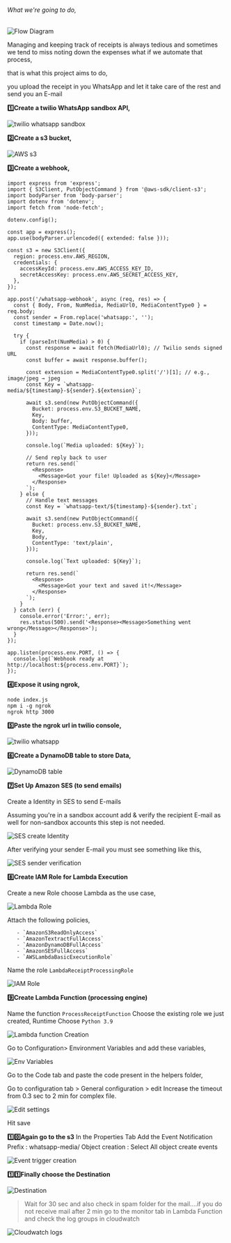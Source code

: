 ###### What we're going to do,

![Flow Diagram](https://dev-to-uploads.s3.amazonaws.com/uploads/articles/97bn2fl11691gvi66yf1.png)

Managing and keeping track of receipts is always tedious and sometimes we tend to miss noting down the expenses what if we automate that process,

that is what this project aims to do,

you upload the receipt in you WhatsApp and let it take care of the rest and send you an E-mail

**1️⃣Create a twilio WhatsApp sandbox API,**

![twilio whatsapp sandbox](https://dev-to-uploads.s3.amazonaws.com/uploads/articles/qzfh9w6jcltbmkrhux0z.png)

**2️⃣Create a s3 bucket,**

![AWS s3](https://dev-to-uploads.s3.amazonaws.com/uploads/articles/5dyc7ddp3osnizkhori8.png)

**3️⃣Create a webhook,**

```
import express from 'express';
import { S3Client, PutObjectCommand } from '@aws-sdk/client-s3';
import bodyParser from 'body-parser';
import dotenv from 'dotenv';
import fetch from 'node-fetch'; 

dotenv.config();

const app = express();
app.use(bodyParser.urlencoded({ extended: false }));

const s3 = new S3Client({
  region: process.env.AWS_REGION,
  credentials: {
    accessKeyId: process.env.AWS_ACCESS_KEY_ID,
    secretAccessKey: process.env.AWS_SECRET_ACCESS_KEY,
  },
});

app.post('/whatsapp-webhook', async (req, res) => {
  const { Body, From, NumMedia, MediaUrl0, MediaContentType0 } = req.body;
  const sender = From.replace('whatsapp:', '');
  const timestamp = Date.now();

  try {
    if (parseInt(NumMedia) > 0) {
      const response = await fetch(MediaUrl0); // Twilio sends signed URL
      const buffer = await response.buffer();

      const extension = MediaContentType0.split('/')[1]; // e.g., image/jpeg → jpeg
      const Key = `whatsapp-media/${timestamp}-${sender}.${extension}`;

      await s3.send(new PutObjectCommand({
        Bucket: process.env.S3_BUCKET_NAME,
        Key,
        Body: buffer,
        ContentType: MediaContentType0,
      }));

      console.log(`Media uploaded: ${Key}`);

      // Send reply back to user
      return res.send(`
        <Response>
          <Message>Got your file! Uploaded as ${Key}</Message>
        </Response>
      `);
    } else {
      // Handle text messages
      const Key = `whatsapp-text/${timestamp}-${sender}.txt`;

      await s3.send(new PutObjectCommand({
        Bucket: process.env.S3_BUCKET_NAME,
        Key,
        Body,
        ContentType: 'text/plain',
      }));

      console.log(`Text uploaded: ${Key}`);

      return res.send(`
        <Response>
          <Message>Got your text and saved it!</Message>
        </Response>
      `);
    }
  } catch (err) {
    console.error('Error:', err);
    res.status(500).send('<Response><Message>Something went wrong</Message></Response>');
  }
});

app.listen(process.env.PORT, () => {
  console.log(`Webhook ready at http://localhost:${process.env.PORT}`);
});

```

**4️⃣Expose it using ngrok,**
```
node index.js
npm i -g ngrok
ngrok http 3000
```
**5️⃣Paste the ngrok url in twilio console,**

![twilio whatsapp](https://dev-to-uploads.s3.amazonaws.com/uploads/articles/lf0j0273izo5dqyutfjd.png)


**6️⃣Create a DynamoDB table to store Data,**

![DynamoDB table](https://dev-to-uploads.s3.amazonaws.com/uploads/articles/3p8y1ynvr0q1bjr4fttg.png)

**7️⃣Set Up Amazon SES (to send emails)**

Create a Identity in SES to send E-mails

Assuming you're in a sandbox account add & verify the recipient E-mail as well for non-sandbox accounts this step is not needed.

![SES create Identity](https://dev-to-uploads.s3.amazonaws.com/uploads/articles/lhhp1uhc5rbku0ojpzxe.png)

After verifying your sender E-mail you must see something like this,

![SES sender verification](https://dev-to-uploads.s3.amazonaws.com/uploads/articles/ptczkpai90vr4fs5ivko.png)

**8️⃣Create IAM Role for Lambda Execution**

Create a new Role choose Lambda as the use case,

![Lambda Role](https://dev-to-uploads.s3.amazonaws.com/uploads/articles/wmsqmgm8xnww5lpkxj0c.png)

Attach the following policies,
```
   - `AmazonS3ReadOnlyAccess`
   - `AmazonTextractFullAccess`
   - `AmazonDynamoDBFullAccess`
   - `AmazonSESFullAccess`
   - `AWSLambdaBasicExecutionRole`
```
Name the role `LambdaReceiptProcessingRole`

![IAM Role](https://dev-to-uploads.s3.amazonaws.com/uploads/articles/ktry8ymmghepdmrvtlkp.png)

**9️⃣Create Lambda Function (processing engine)**

Name the function `ProcessReceiptFunction`
Choose the existing role we just created,
Runtime Choose `Python 3.9`

![Lambda function Creation](https://dev-to-uploads.s3.amazonaws.com/uploads/articles/yaxsg8k6gsiaagckmxtd.png)

Go to Configuration> Environment Variables and add these variables,

![Env Variables](https://dev-to-uploads.s3.amazonaws.com/uploads/articles/nuquisaaci36wghn99dy.png)


Go to the Code tab and paste the code present in the helpers folder,

Go to configuration tab > General configuration > edit
Increase the timeout from 0.3 sec to 2 min for complex file.

![Edit settings](https://dev-to-uploads.s3.amazonaws.com/uploads/articles/eupvexuf7xr2kdpobrmc.png)

Hit save


**1️⃣0️⃣Again go to the s3**
In the Properties Tab
Add the Event Notification
Prefix : whatsapp-media/
Object creation : Select All object create events

![Event trigger creation](https://dev-to-uploads.s3.amazonaws.com/uploads/articles/1dhubrwdacvk6h9ffbeo.png)


**1️⃣1️⃣Finally choose the Destination**

![Destination](https://dev-to-uploads.s3.amazonaws.com/uploads/articles/yzf0p6scf2l37r7hlobo.png)

>Wait for 30 sec and also check in spam folder for the mail....if you do not receive mail after 2 min go to the monitor tab in Lambda Function and check the log groups in cloudwatch


![Cloudwatch logs](https://dev-to-uploads.s3.amazonaws.com/uploads/articles/agjlw0q8kd4etxnah2kh.png)



 

